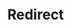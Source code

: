 ﻿---
layout: src/layouts/Redirect.astro
title: Redirect
redirect: https://octopus.com/docs/octopus-rest-api/cli/octopus-deployment-target-kubernetes-view
pubDate:  2023-01-01
navSearch: false
navSitemap: false
navMenu: false
---
